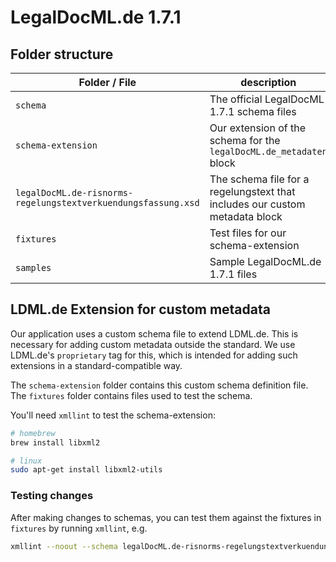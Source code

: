 # LegalDocML.de 1.7.1

## Folder structure

| Folder / File                                                 | description                                                                 |
| ------------------------------------------------------------- | --------------------------------------------------------------------------- |
| `schema`                                                      | The official LegalDocML 1.7.1 schema files                                  |
| `schema-extension`                                            | Our extension of the schema for the `legalDocML.de_metadaten` block         |
| `legalDocML.de-risnorms-regelungstextverkuendungsfassung.xsd` | The schema file for a regelungstext that includes our custom metadata block |
| `fixtures`                                                    | Test files for our schema-extension                                         |
| `samples`                                                     | Sample LegalDocML.de 1.7.1 files                                            |

## LDML.de Extension for custom metadata

Our application uses a custom schema file to extend LDML.de. This is necessary for adding custom metadata outside the
standard. We use LDML.de's `proprietary` tag for this, which is intended for adding such extensions in a
standard-compatible way.

The `schema-extension` folder contains this custom schema definition file. The `fixtures` folder contains files used to
test the schema.

You'll need `xmllint` to test the schema-extension:

```sh
# homebrew
brew install libxml2

# linux
sudo apt-get install libxml2-utils
```

### Testing changes

After making changes to schemas, you can test them against the fixtures in `fixtures` by running `xmllint`, e.g.

```sh
xmllint --noout --schema legalDocML.de-risnorms-regelungstextverkuendungsfassung.xsd fixtures/SaatG_regelungstext.xml
```
